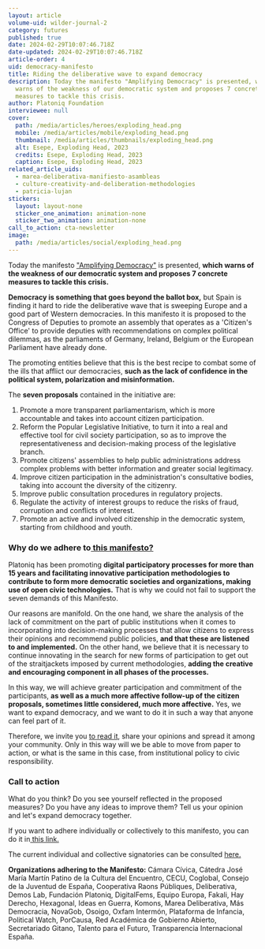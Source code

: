 ```yaml
---
layout: article
volume-uid: wilder-journal-2
category: futures
published: true
date: 2024-02-29T10:07:46.718Z
date-updated: 2024-02-29T10:07:46.718Z
article-order: 4
uid: democracy-manifesto
title: Riding the deliberative wave to expand democracy
description: Today the manifesto "Amplifying Democracy" is presented, which
  warns of the weakness of our democratic system and proposes 7 concrete
  measures to tackle this crisis.
author: Platoniq Foundation
interviewee: null
cover:
  path: /media/articles/heroes/exploding_head.png
  mobile: /media/articles/mobile/exploding_head.png
  thumbnail: /media/articles/thumbnails/exploding_head.png
  alt: Esepe, Exploding Head, 2023
  credits: Esepe, Exploding Head, 2023
  caption: Esepe, Exploding Head, 2023
related_article_uids:
  - marea-deliberativa-manifiesto-asambleas
  - culture-creativity-and-deliberation-methodologies
  - patricia-lujan
stickers:
  layout: layout-none
  sticker_one_animation: animation-none
  sticker_two_animation: animation-none
call_to_action: cta-newsletter
image:
  path: /media/articles/social/exploding_head.png
---
```

Today the manifesto ["Amplifying Democracy"](https://ampliandodemocracia.org/manifiesto-por-la-ampliacion-de-la-democracia/) is presented, **which warns of the weakness of our democratic system and proposes 7 concrete measures to tackle this crisis.**

**Democracy is something that goes beyond the ballot box,** but Spain is finding it hard to ride the deliberative wave that is sweeping Europe and a good part of Western democracies. In this manifesto it is proposed to the Congress of Deputies to promote an assembly that operates as a 'Citizen's Office' to provide deputies with recommendations on complex political dilemmas, as the parliaments of Germany, Ireland, Belgium or the European Parliament have already done.

The promoting entities believe that this is the best recipe to combat some of the ills that afflict our democracies, **such as the lack of confidence in the political system, polarization and misinformation.**

The **seven proposals** contained in the initiative are:

1. Promote a more transparent parliamentarism, which is more accountable and takes into account citizen participation.
2. Reform the Popular Legislative Initiative, to turn it into a real and effective tool for civil society participation, so as to improve the representativeness and decision-making process of the legislative branch.
3. Promote citizens' assemblies to help public administrations address complex problems with better information and greater social legitimacy.
4. Improve citizen participation in the administration's consultative bodies, taking into account the diversity of the citizenry.
5. Improve public consultation procedures in regulatory projects.
6. Regulate the activity of interest groups to reduce the risks of fraud, corruption and conflicts of interest.
7. Promote an active and involved citizenship in the democratic system, starting from childhood and youth.

### **Why do we adhere to[ this manifesto?](https://ampliandodemocracia.org/manifiesto-por-la-ampliacion-de-la-democracia/)**

Platoniq has been promoting **digital participatory processes for more than 15 years and facilitating innovative participation methodologies to contribute to form more democratic societies and organizations, making use of open civic technologies.** That is why we could not fail to support the seven demands of this Manifesto.

Our reasons are manifold. On the one hand, we share the analysis of the lack of commitment on the part of public institutions when it comes to incorporating into decision-making processes that allow citizens to express their opinions and recommend public policies, **and that these are listened to and implemented.** On the other hand, we believe that it is necessary to continue innovating in the search for new forms of participation to get out of the straitjackets imposed by current methodologies, **adding the creative and encouraging component in all phases of the processes.**

In this way, we will achieve greater participation and commitment of the participants, **as well as a much more affective follow-up of the citizen proposals, sometimes little considered, much more affective.** Yes, we want to expand democracy, and we want to do it in such a way that anyone can feel part of it. 

Therefore, we invite you [to read it](https://ampliandodemocracia.org/manifiesto-por-la-ampliacion-de-la-democracia/), share your opinions and spread it among your community. Only in this way will we be able to move from paper to action, or what is the same in this case, from institutional policy to civic responsibility.

### Call to action

What do you think? Do you see yourself reflected in the proposed measures? Do you have any ideas to improve them? Tell us your opinion and let's expand democracy together.

If you want to adhere individually or collectively to this manifesto, you can do it in[ this link.](https://ampliandodemocracia.org/manifiesto-por-la-ampliacion-de-la-democracia/)

The current individual and collective signatories can be consulted [here.](https://docs.google.com/document/d/1bthN4p7DxwiUms6gUQ4V4AvGnWUqn17m/edit?rtpof=true&sd=true)

**Organizations adhering to the Manifesto:** Cámara Cívica, Cátedra José María Martín Patino de la Cultura del Encuentro, CECU, Coglobal, Consejo de la Juventud de España, Cooperativa Raons Públiques, Deliberativa, Demos Lab, Fundación Platoniq, DigitalFems, Equipo Europa, Fakali, Hay Derecho, Hexagonal, Ideas en Guerra, Komons, Marea Deliberativa, Más Democracia, NovaGob, Osoigo, Oxfam Intermón, Plataforma de Infancia, Political Watch, PorCausa, Red Académica de Gobierno Abierto, Secretariado Gitano, Talento para el Futuro, Transparencia Internacional España.

